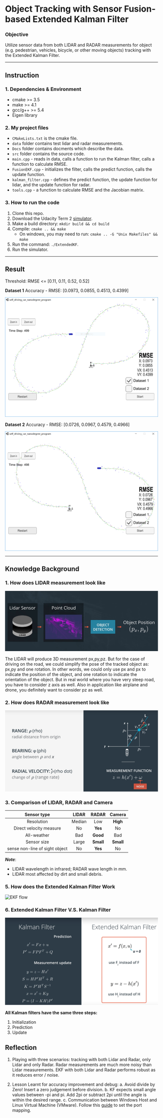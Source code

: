 ﻿# **Object Tracking with Sensor Fusion-based Extended Kalman Filter**

### Objective
Utilize sensor data from both LIDAR and RADAR measurements for object (e.g. pedestrian, vehicles, bicycle, or other moving objects) tracking with the Extended Kalman Filter.

---


## Instruction
### 1. Dependencies & Environment

* cmake >= 3.5
* make >= 4.1
* gcc/g++ >= 5.4
* Eigen library

### 2. My project files

* `CMakeLists.txt` is the cmake file.
* `data` folder contains test lidar and radar measurements.
* `Docs` folder contains docments which describe the data.
* `src` folder contains the source code.
 * `main.cpp` - reads in data, calls a function to run the Kalman filter, calls a function to calculate RMSE.
 * `FusionEKF.cpp` - initializes the filter, calls the predict function, calls the update function.
 * `kalman_filter.cpp` - defines the predict function, the update function for lidar, and the update function for radar.
 * `tools.cpp` - a function to calculate RMSE and the Jacobian matrix.

### 3. How to run the code

1. Clone this repo.
2. Download the Udacity Term 2 [simulator](https://github.com/udacity/self-driving-car-sim/releases/tag/v1.0).
3. Make a build directory: `mkdir build && cd build`
4. Compile: `cmake .. && make` 
   * On windows, you may need to run: `cmake .. -G "Unix Makefiles" && make`
5. Run the command: `./ExtendedKF`.
6. Run the simulator.

---
## Result

Threshold: RMSE <= [0.11, 0.11, 0.52, 0.52] 

**Dataset 1**
Accuracy - RMSE: [0.0973, 0.0855, 0.4513, 0.4399]

![dataset1][img1]


**Dataset 2**
Accuracy - RMSE: [0.0726, 0.0967, 0.4579, 0.4966]

![dataset2][img2]

---

## Knowledge Background

### 1. How does LIDAR measurement look like

![Lidar][img5]

The LIDAR will produce 3D measurement px,py,pz. But for the case of driving on the road, we could simplify the pose of the tracked object as: px,py and one rotation. In other words, we could only use px and px to indicate the position of the object, and one rotation to  indicate the orientation of the object. But in real world where you have very steep road, you have to consider z axis as well. Also in application like airplane and drone, you definitely want to consider pz as well.



### 2. How does RADAR measurement look like

![Radar][img6]

### 3. Comparison of LIDAR, RADAR and Camera

|            Sensor type           |  LIDAR |    RADAR  |   Camera   |
|:--------------------------------:|:------:|:---------:|:----------:|
|            Resolution            | Median |  Low      |  **High**  |
|      Direct velocity measure     |   No   |  **Yes**  |     No     |
|            All-weather           |   Bad  |  **Good** |     Bad    |
|            Sensor size           |  Large | **Small** |  **Small** |
| sense non-line of  sight object  |   No   |  **Yes**  |     No     |


**_Note_**:

* LIDAR wavelength in infrared; RADAR wave length in mm. 
* LIDAR most affected by dirt and small debris.


### 5. How does the Extended Kalman Filter Work

![EKF flow][img3]

### 6. Extended Kalman Filter V.S. Kalman Filter

![EKF vs KF][img4]

**All Kalman filters have the same three steps:**

1. Initialization
2. Prediction
3. Update

## Reflection

1. Playing with three scenarios: tracking with both Lidar and Radar, only Lidar and only Radar. Radar measurements are much more noisy than Lidar measurements. EKF with both Lidar and Radar performs robust as it reduces error / noise.

2. Lesson Learnt for accuracy improvement and debug:
    a. Avoid divide by Zero! Insert a zero judgement before division.
    b. KF expects small angle values between -pi and pi. Add 2pi or subtract 2pi until the angle is within the desired range.
    c. Communication between Windows Host and Linux Virtual Machine (VMware). Follow this [guide](https://jingyan.baidu.com/article/c35dbcb0d1ff248916fcbc0d.html) to set the port mapping.


[//]: # (Image References)
[img1]: ./extra/dataset1.PNG
[img2]: ./extra/dataset2.PNG
[img3]: ./extra/ekf_flow.png
[img4]: ./extra/ekf_vs_kf.jpg
[img5]: ./extra/lidar.jpg
[img6]: ./extra/radar.jpg